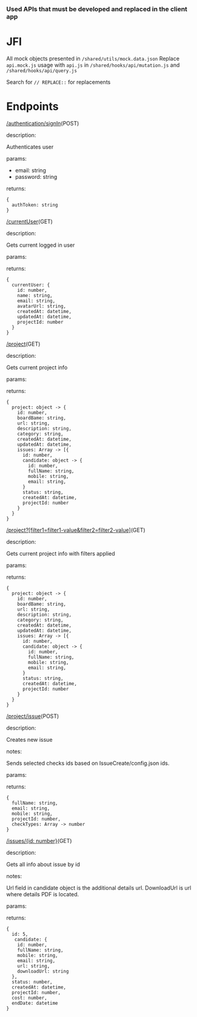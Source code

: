 ### Used APIs that must be developed and replaced in the client app

# JFI
All mock objects presented in ```/shared/utils/mock.data.json```
Replace ```api.mock.js``` usage with ```api.js``` in ```/shared/hooks/api/mutation.js``` and ```/shared/hooks/api/query.js```

Search for ```// REPLACE::``` for replacements

# Endpoints

[/authentication/signIn](#)(POST)

description: 

Authenticates user

params: 

- email: string
- password: string

returns: 
```
{
  authToken: string
} 
```

[/currentUser](#)(GET)

description: 

Gets current logged in user

params: 

returns: 

```
{
  currentUser: {
    id: number,
    name: string,
    email: string,
    avatarUrl: string,
    createdAt: datetime,
    updatedAt: datetime,
    projectId: number
  }
}
```

[/project](#)(GET)

description:

Gets current project info

params: 

returns: 

```
{
  project: object -> {
    id: number,
    boardBame: string,
    url: string,
    description: string,
    category: string,
    createdAt: datetime,
    updatedAt: datetime,
    issues: Array -> [{
      id: number,
      candidate: object -> {
        id: number,
        fullName: string,
        mobile: string,
        email: string,
      }
      status: string,
      createdAt: datetime,
      projectId: number
    }
  }
}
```


[/project?[filter1=filter1-value&filter2=filter2-value]](#)(GET)

description:

Gets current project info with filters applied

params: 

returns: 

```
{
  project: object -> {
    id: number,    
    boardBame: string,
    url: string,
    description: string,
    category: string,
    createdAt: datetime,
    updatedAt: datetime,
    issues: Array -> [{
      id: number,
      candidate: object -> {
        id: number,
        fullName: string,
        mobile: string,
        email: string,
      }
      status: string,
      createdAt: datetime,
      projectId: number
    }
  }
}
```

[/project/issue](#)(POST)

description:

Creates new issue

notes:

Sends selected checks ids based on IssueCreate/config.json ids.

params: 

returns: 

```
{
  fullName: string,
  email: string,
  mobile: string,
  projectId: number,
  checkTypes: Array -> number
}
```

[/issues/{id: number}](#)(GET)

description:

Gets all info about issue by id

notes:

Url field in candidate object is the additional details url.
DownloadUrl is url where details PDF is located.

params: 

returns: 

```
{
  id: 5,
   candidate: {
    id: number,
    fullName: string,
    mobile: string,
    email: string,
    url: string,
    downloadUrl: string
  },
  status: number,
  createdAt: datetime,
  projectId: number,
  cost: number,
  endDate: datetime
}
```
